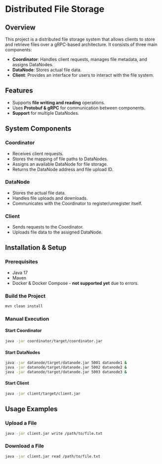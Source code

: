 # Distributed File Storage

## Overview
This project is a distributed file storage system that allows clients to store and retrieve files over a gRPC-based architecture. It consists of three main components:

- **Coordinator**: Handles client requests, manages file metadata, and assigns DataNodes.
- **DataNode**: Stores actual file data.
- **Client**: Provides an interface for users to interact with the file system.

## Features
- Supports **file writing and reading** operations.
- Uses **Protobuf & gRPC** for communication between components.
- **Support** for multiple DataNodes.

## System Components
### **Coordinator**
- Receives client requests.
- Stores the mapping of file paths to DataNodes.
- Assigns an available DataNode for file storage.
- Returns the DataNode address and file upload ID.

### **DataNode**
- Stores the actual file data.
- Handles file uploads and downloads.
- Communicates with the Coordinator to register/unregister itself.

### **Client**
- Sends requests to the Coordinator.
- Uploads file data to the assigned DataNode.

## Installation & Setup
### **Prerequisites**
- Java 17
- Maven
- Docker & Docker Compose - **not supported yet** due to errors.

### **Build the Project**
```sh
mvn clean install
```

### **Manual Execution**
#### Start Coordinator
```sh
java -jar coordinator/target/coordinator.jar
```

#### Start DataNodes
```sh
java -jar datanode/target/datanode.jar 5001 datanode1 &
java -jar datanode/target/datanode.jar 5002 datanode2 &
java -jar datanode/target/datanode.jar 5003 datanode3 &
```

#### Start Client
```sh
java -jar client/target/client.jar
```

## Usage Examples
### **Upload a File**
```sh
java -jar client.jar write /path/to/file.txt
```

### **Download a File**
```sh
java -jar client.jar read /path/to/file.txt
```


